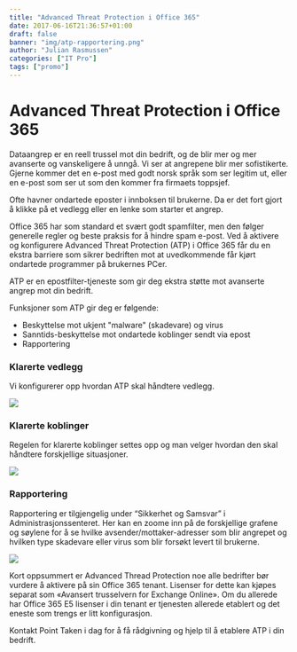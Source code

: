 ```yaml
---
title: "Advanced Threat Protection i Office 365"
date: 2017-06-16T21:36:57+01:00
draft: false
banner: "img/atp-rapportering.png"
author: "Julian Rasmussen"
categories: ["IT Pro"]
tags: ["promo"]
---
```


# Advanced Threat Protection i Office 365
Dataangrep er en reell trussel mot din bedrift, og de blir mer og mer avanserte og vanskeligere å unngå. Vi ser at angrepene blir mer sofistikerte. Gjerne kommer det en e-post med godt norsk språk som ser legitim ut, eller en e-post som ser ut som den kommer fra firmaets toppsjef.

Ofte havner ondartede eposter i innboksen til brukerne. Da er det fort gjort å klikke på et vedlegg eller en lenke som starter et angrep.

Office 365 har som standard et svært godt spamfilter, men den følger generelle regler og beste praksis for å hindre spam e-post. Ved å aktivere og konfigurere Advanced Threat Protection (ATP) i Office 365 får du en ekstra barriere som sikrer bedriften mot at uvedkommende får kjørt ondartede programmer på brukernes PCer.

ATP er en epostfilter-tjeneste som gir deg ekstra støtte mot avanserte angrep mot din bedrift.

Funksjoner som ATP gir deg er følgende:

* Beskyttelse mot ukjent "malware" (skadevare) og virus
* Sanntids-beskyttelse mot ondartede koblinger sendt via epost
* Rapportering

### Klarerte vedlegg
Vi konfigurerer opp hvordan ATP skal håndtere vedlegg.

<img class="img-fluid mt-4 mb-4" src="/pointtaken/img/atp-vedlegg.png" /> 

### Klarerte koblinger 
Regelen for klarerte koblinger settes opp og man velger hvordan den skal håndtere forskjellige situasjoner.

<img class="img-fluid mt-4 mb-4" src="/pointtaken/img/atp-klarerte-koblinger.png" /> 

### Rapportering

Rapportering er tilgjengelig under “Sikkerhet og Samsvar” i Administrasjonssenteret. Her kan en zoome inn på de forskjellige grafene og søylene for å se hvilke avsender/mottaker-adresser som blir angrepet og hvilken type skadevare eller virus som blir forsøkt levert til brukerne.

<img class="img-fluid mt-4 mb-4" src="/pointtaken/img/atp-rapportering.png" /> 

Kort oppsummert er Advanced Thread Protection noe alle bedrifter bør vurdere å aktivere på sin Office 365 tenant. Lisenser for dette kan kjøpes separat som «Avansert trusselvern for Exchange Online». Om du allerede har Office 365 E5 lisenser i din tenant er tjenesten allerede etablert og det eneste som trengs er litt konfigurasjon.

Kontakt Point Taken i dag for å få rådgivning og hjelp til å etablere ATP i din bedrift.